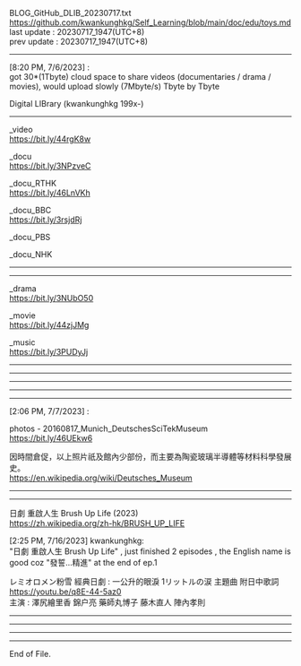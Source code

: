   
BLOG_GitHub_DLIB_20230717.txt  
  https://github.com/kwankunghkg/Self_Learning/blob/main/doc/edu/toys.md  
last update : 20230717_1947(UTC+8)  
prev update : 20230717_1947(UTC+8)  
  
  
--------------------------------------------------  
  
[8:20 PM, 7/6/2023] :  
got 30*(1Tbyte) cloud space to share videos (documentaries / drama / movies), would upload slowly (7Mbyte/s) Tbyte by Tbyte  
  
  
Digital LIBrary (kwankunghkg 199x-)  
  
  
----  
  
_video  
  https://bit.ly/44rgK8w  
  
  
_docu  
  https://bit.ly/3NPzveC  
  
  
_docu_RTHK  
  https://bit.ly/46LnVKh  
  
  
_docu_BBC  
  https://bit.ly/3rsjdRj  
  
  
_docu_PBS  
  
  
_docu_NHK  
  
  
----  
  
  
  
----  
  
_drama  
  https://bit.ly/3NUbO50  
  
  
_movie  
  https://bit.ly/44zjJMg  
 
  
_music  
  https://bit.ly/3PUDyJj  
  
  
----  
  
  
----  
  
  
----  
  
  
----  
  
  
  
--------------------------------------------------  
  
[2:06 PM, 7/7/2023] :   
  
photos - 20160817_Munich_DeutschesSciTekMuseum  
  https://bit.ly/46UEkw6  
  
因時間倉促，以上照片祇及館內少部份，而主要為陶瓷玻璃半導體等材料科學發展史。  
  https://en.wikipedia.org/wiki/Deutsches_Museum  
  
  
  
  
  
  
  
----  
  
  
  
----  
  
日劇 重啟人生 Brush Up Life (2023)  
  https://zh.wikipedia.org/zh-hk/BRUSH_UP_LIFE  
  
[2:25 PM, 7/16/2023] kwankunghkg:  
"日劇 重啟人生 Brush Up Life" , just finished 2 episodes , the English name is good coz "發誓...精進" at the end of ep.1  
  
レミオロメン粉雪 經典日劇 : 一公升的眼淚 1リットルの涙 主題曲 附日中歌詞  
  https://youtu.be/q8E-44-5az0  
主演 : 澤尻繪里香 錦户亮 藥師丸博子 藤木直人 陣內孝則  
  
----  
  
  
  
----  
  
  
  
----  
  
  
  
----  
End of File.  
